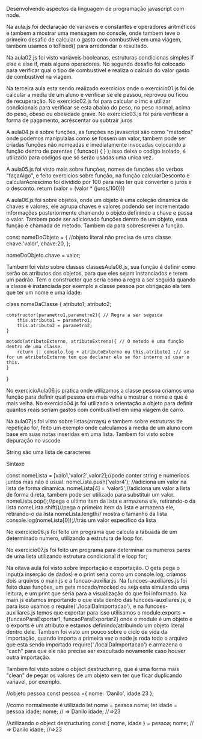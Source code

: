 Desenvolvendo aspectos da linguagem de programação javascript com node.

Na aula.js foi declaração de variaveis e constantes e operadores aritméticos e tambem a mostrar uma mensagem no console, onde tambem teve o primeiro desafio de calcular o gasto com combustivel em uma viagem, tambem usamos o toFixed() para arredondar o resultado. 

Na aula02.js foi visto  variaveis booleanas, estruturas condicionas simples if else e else if, mais alguns operadores. No segundo desafio foi colocado para verificar qual o tipo de combustivel e realiza o calculo do valor gasto de combustivel na viagem.

Na terceira aula esta sendo realizado exercicios onde o exercicio01.js foi de calcular a media de um aluno e verificar se ele passou, reprovou ou ficou de recuperação. No exercicio02.js foi para calcular o imc e utilizar condicionais para verificar se esta abaixo do peso, no peso normal, acima do peso, obeso ou obesidade grave. No exercicio03.js foi para verificar a forma de pagamento, acréscentar ou subtrair juros  

A aula04.js é sobre funções, as funções no javascript são como "metodos" onde podemos manipulalas como se fossem um valor, tambem pode ser criadas funções não nomeadas e imediatamente invocadas colocando a função dentro de parentes ( funcao() { } ); isso deixa o codigo isolado, é utilizado para codigos que só serão usadas uma unica vez.

A aula05.js foi visto mais sobre funções, nomes de funções são verbos "façaAlgo", e feito exercicios sobre função, na função calcularDesconto e calcularAcrescimo foi dividido por 100 para não ter que converter o juros e o desconto. return (valor + (valor * (juros/100)))

A aula06.js foi sobre objetos, onde um objeto é uma coleção dinamica de  chaves e valores, ele agrupa chaves e valores podendo ser incrementado informações posteriormente chamando o objeto definindo a chave e passa o valor. Tambem pode ser adicionado funções dentro de um objeto, essa função é chamada de metodo. Tambem da para sobrescrever a função. 

const nomeDoObjeto = {   //objeto literal não precisa de uma classe
    chave:'valor',
    chave:20,
};

nomeDoObjeto.chave = valor;

Tambem foi visto sobre classes classesAula06.js, sua função é definir como serão os atributos dos objetos, para que eles sejam instanciados e terem um padrão. Tem o constructor que seria como a regra a ser seguida quando a classe é instanciada por exemplo a  classe pessoa por obrigação ela tem que ter um nome e uma idade.

class nomeDaClasse {
    atributo1;
    atributo2;

    constructor(parametro1,parametro2){ // Regra a ser seguida
        this.atributo1 = parametro1;
        this.atributo2 = parametro2;
    }

    metodo(atributoExterno, atributoExtreno){ // O metodo é uma função dentro de uma classe.
        return || consolo.log + atributoExterno ou this.atributo1 ;// se for um atributoExterno tem que declarar ele se for interno só usar o this.
    }
}

No exercicioAula06.js pratica onde utilizamos a classe pessoa criamos uma função para definir qual pessoa era mais velha e mostrar o nome e que é mais velha.
No exercicio04.js foi utilizado a orientação a objeto para definir quantos reais seriam gastos com combustivel em uma viagem de carro.

Na aula07.js foi visto sobre listas(arrays) e tambem sobre estruturas de repetição for, feito um exemplo onde calculamos a media de um aluno com base em suas notas inseridas em uma lista. Tambem foi visto sobre depuração no vscode

String são uma lista de caracteres

Sintaxe

const nomeLista = [valo1,'valor2',valor2];//pode conter string e numericos juntos mas não é usual.
nomeLista.push('valor4'); //adiciona um valor na lista de forma dinamica.
nomeLista[4] = 'valor5';//adiciona um valor a lista de forma direta, tambem pode ser utilizado para substituir um valor.
nomeLista.pop();//pega o ultimo item da lista e armazena ele, retirando-o da lista
nomeLista.shift()//pega o primeiro item da lista e armazena ele, retirando-o da lista
nomeLista.length// mostra o tamanho da lista
console.log(nomeLista[0]);//trás um valor especifico da lista

No exercicio06.js foi feito um programa que calcula a tabuada de um determinado numero, utilizando a estrutura de loop for.

No exercicio07.js foi feito um programa para determinar os numeros pares de uma lista utilizando estrutura condicional if e loop for;

Na oitava aula foi visto sobre importação e exportação. O gets pega o input(a inserção de dados)  e o print seria como um console.log, criamos dois arquivos o main.js e a funcao-auxiliar.js. Na funcoes-auxiliares.js foi feito duas funções, um gets mocado/mocked ou seja esta simulando uma leitura, e um print que seria para a visualização do que foi informado.
Na main.js estamos importando o que esta dentro das funcoes-auxiliares.js, e para isso usamos o require('./localDaImportacao'), e na funcoes-auxiliares.js temos que exportar para isso utilisamos o module.exports = {funcaoParaExportar1, funcaoParaExportar2} onde o module é um objeto e o exports é um atributo e estamos definindo/atribuindo um objeto  literal dentro dele.
Tambem foi visto um pouco sobre o ciclo de vida da importação, quando importa a primeira vez o node js roda todo o arquivo que esta sendo importado require('./localDaImportacao') e armazena o "cach" para que ele não precise ser execultado novamente caso houver outra importação.

Tambem foi visto sobre o object destructuring, que é uma forma mais "clean" de pegar os valores de um objeto sem ter que ficar duplicando variavel, por exemplo.

//objeto pessoa
const pessoa ={
    nome: 'Danilo',
    idade:23
};

//como normalmente é utilizado
let nome = pessoa.nome;
let idade = pessoa.idade;
nome; // => Danilo
idade; //=>23

//utilizando o object destructuring
const { nome, idade } = pessoa;
nome; // => Danilo
idade; //=>23

